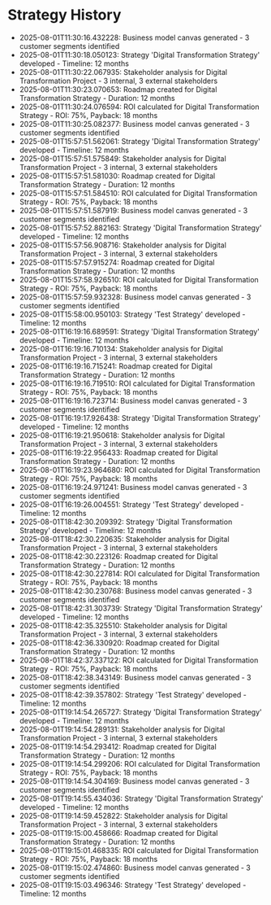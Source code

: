 # Strategy History

- 2025-08-01T11:30:16.432228: Business model canvas generated - 3 customer segments identified
- 2025-08-01T11:30:18.050123: Strategy 'Digital Transformation Strategy' developed - Timeline: 12 months
- 2025-08-01T11:30:22.067935: Stakeholder analysis for Digital Transformation Project - 3 internal, 3 external stakeholders
- 2025-08-01T11:30:23.070653: Roadmap created for Digital Transformation Strategy - Duration: 12 months
- 2025-08-01T11:30:24.076594: ROI calculated for Digital Transformation Strategy - ROI: 75%, Payback: 18 months
- 2025-08-01T11:30:25.082377: Business model canvas generated - 3 customer segments identified
- 2025-08-01T15:57:51.562061: Strategy 'Digital Transformation Strategy' developed - Timeline: 12 months
- 2025-08-01T15:57:51.575849: Stakeholder analysis for Digital Transformation Project - 3 internal, 3 external stakeholders
- 2025-08-01T15:57:51.581030: Roadmap created for Digital Transformation Strategy - Duration: 12 months
- 2025-08-01T15:57:51.584510: ROI calculated for Digital Transformation Strategy - ROI: 75%, Payback: 18 months
- 2025-08-01T15:57:51.587919: Business model canvas generated - 3 customer segments identified
- 2025-08-01T15:57:52.882163: Strategy 'Digital Transformation Strategy' developed - Timeline: 12 months
- 2025-08-01T15:57:56.908716: Stakeholder analysis for Digital Transformation Project - 3 internal, 3 external stakeholders
- 2025-08-01T15:57:57.915274: Roadmap created for Digital Transformation Strategy - Duration: 12 months
- 2025-08-01T15:57:58.926510: ROI calculated for Digital Transformation Strategy - ROI: 75%, Payback: 18 months
- 2025-08-01T15:57:59.932328: Business model canvas generated - 3 customer segments identified
- 2025-08-01T15:58:00.950103: Strategy 'Test Strategy' developed - Timeline: 12 months
- 2025-08-01T16:19:16.689591: Strategy 'Digital Transformation Strategy' developed - Timeline: 12 months
- 2025-08-01T16:19:16.710134: Stakeholder analysis for Digital Transformation Project - 3 internal, 3 external stakeholders
- 2025-08-01T16:19:16.715241: Roadmap created for Digital Transformation Strategy - Duration: 12 months
- 2025-08-01T16:19:16.719510: ROI calculated for Digital Transformation Strategy - ROI: 75%, Payback: 18 months
- 2025-08-01T16:19:16.723714: Business model canvas generated - 3 customer segments identified
- 2025-08-01T16:19:17.926438: Strategy 'Digital Transformation Strategy' developed - Timeline: 12 months
- 2025-08-01T16:19:21.950618: Stakeholder analysis for Digital Transformation Project - 3 internal, 3 external stakeholders
- 2025-08-01T16:19:22.956433: Roadmap created for Digital Transformation Strategy - Duration: 12 months
- 2025-08-01T16:19:23.964680: ROI calculated for Digital Transformation Strategy - ROI: 75%, Payback: 18 months
- 2025-08-01T16:19:24.971241: Business model canvas generated - 3 customer segments identified
- 2025-08-01T16:19:26.004551: Strategy 'Test Strategy' developed - Timeline: 12 months
- 2025-08-01T18:42:30.209392: Strategy 'Digital Transformation Strategy' developed - Timeline: 12 months
- 2025-08-01T18:42:30.220635: Stakeholder analysis for Digital Transformation Project - 3 internal, 3 external stakeholders
- 2025-08-01T18:42:30.223126: Roadmap created for Digital Transformation Strategy - Duration: 12 months
- 2025-08-01T18:42:30.227814: ROI calculated for Digital Transformation Strategy - ROI: 75%, Payback: 18 months
- 2025-08-01T18:42:30.230768: Business model canvas generated - 3 customer segments identified
- 2025-08-01T18:42:31.303739: Strategy 'Digital Transformation Strategy' developed - Timeline: 12 months
- 2025-08-01T18:42:35.325510: Stakeholder analysis for Digital Transformation Project - 3 internal, 3 external stakeholders
- 2025-08-01T18:42:36.330920: Roadmap created for Digital Transformation Strategy - Duration: 12 months
- 2025-08-01T18:42:37.337122: ROI calculated for Digital Transformation Strategy - ROI: 75%, Payback: 18 months
- 2025-08-01T18:42:38.343149: Business model canvas generated - 3 customer segments identified
- 2025-08-01T18:42:39.357802: Strategy 'Test Strategy' developed - Timeline: 12 months
- 2025-08-01T19:14:54.265727: Strategy 'Digital Transformation Strategy' developed - Timeline: 12 months
- 2025-08-01T19:14:54.289131: Stakeholder analysis for Digital Transformation Project - 3 internal, 3 external stakeholders
- 2025-08-01T19:14:54.293412: Roadmap created for Digital Transformation Strategy - Duration: 12 months
- 2025-08-01T19:14:54.299206: ROI calculated for Digital Transformation Strategy - ROI: 75%, Payback: 18 months
- 2025-08-01T19:14:54.304169: Business model canvas generated - 3 customer segments identified
- 2025-08-01T19:14:55.434036: Strategy 'Digital Transformation Strategy' developed - Timeline: 12 months
- 2025-08-01T19:14:59.452822: Stakeholder analysis for Digital Transformation Project - 3 internal, 3 external stakeholders
- 2025-08-01T19:15:00.458666: Roadmap created for Digital Transformation Strategy - Duration: 12 months
- 2025-08-01T19:15:01.468335: ROI calculated for Digital Transformation Strategy - ROI: 75%, Payback: 18 months
- 2025-08-01T19:15:02.474860: Business model canvas generated - 3 customer segments identified
- 2025-08-01T19:15:03.496346: Strategy 'Test Strategy' developed - Timeline: 12 months
